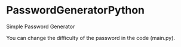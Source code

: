 # PasswordGeneratorPython
Simple Password Generator

You can change the difficulty of the password in the code (main.py).
